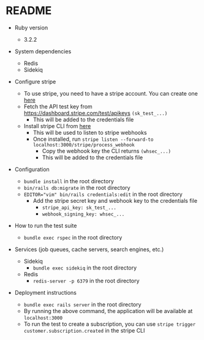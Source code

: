 # README

* Ruby version
  * 3.2.2

* System dependencies
  * Redis
  * Sidekiq

* Configure stripe
  * To use stripe, you need to have a stripe account. You can create one [here](https://stripe.com/)
  * Fetch the API test key from https://dashboard.stripe.com/test/apikeys `(sk_test_...)`
      * This will be added to the credentials file
  * Install stripe CLI from [here](https://stripe.com/docs/stripe-cli)
      * This will be used to listen to stripe webhooks
      * Once installed, run `stripe listen --forward-to localhost:3000/stripe/process_webhook`
          * Copy the webhook key the CLI returns `(whsec_...)`
          * This will be added to the credentials file

* Configuration
  * `bundle install` in the root directory
  * `bin/rails db:migrate` in the root directory
  * `EDITOR="vim" bin/rails credentials:edit` in the root directory
      * Add the stripe secret key and webhook key to the credentials file
        * `stripe_api_key: sk_test_...`
        * `webhook_signing_key: whsec_...`

* How to run the test suite
  * `bundle exec rspec` in the root directory

* Services (job queues, cache servers, search engines, etc.)
  * Sidekiq
    * `bundle exec sidekiq` in the root directory
  * Redis
    * `redis-server -p 6379` in the root directory 

* Deployment instructions
  * `bundle exec rails server` in the root directory
  * By running the above command, the application will be available at `localhost:3000`
  * To run the test to create a subscription, you can use `stripe trigger customer.subscription.created` in the stripe CLI
